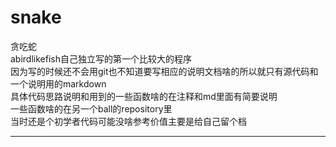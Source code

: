 # snake
贪吃蛇  
abirdlikefish自己独立写的第一个比较大的程序  
因为写的时候还不会用git也不知道要写相应的说明文档啥的所以就只有源代码和一个说明用的markdown  
具体代码思路说明和用到的一些函数啥的在注释和md里面有简要说明  
一些函数啥的在另一个ball的repository里  
当时还是个初学者代码可能没啥参考价值主要是给自己留个档  

---
